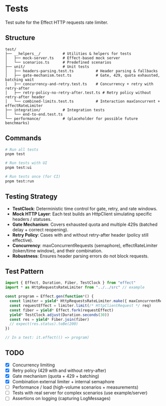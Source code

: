 # Tests

Test suite for the Effect HTTP requests rate limiter.

## Structure

```
test/
├── __helpers__/          # Utilities & helpers for tests
│   ├── mock-server.ts    # Effect-based mock server
│   └── scenarios.ts      # Predefined scenarios
├── unit/                 # Unit tests
│   ├── headers-parsing.test.ts          # Header parsing & fallbacks
│   ├── gate-mechanism.test.ts           # Gate, 429, quota exhausted, batching wait
│   ├── concurrency-and-retry.test.ts    # Concurrency + retry with retry-after
│   ├── retry-policy-no-retry-after.test.ts # Retry policy without retry-after header
│   └── combined-limits.test.ts          # Interaction maxConcurrent + effectRateLimiter
├── integration/          # Integration tests
│   └── end-to-end.test.ts
└── performance/          # (placeholder for possible future benchmarks)
```

## Commands

```bash
# Run all tests
pnpm test

# Run tests with UI
pnpm test:ui

# Run tests once (for CI)
pnpm test:run
```

## Testing Strategy

- **TestClock**: Deterministic time control for gate, retry, and rate windows.
- **Mock HTTP Layer**: Each test builds an HttpClient simulating specific headers / statuses.
- **Gate Mechanism**: Covers exhausted quota and multiple 429s (batched delay + correct reopening).
- **Retry Policy**: Cases with and without retry-after header (policy still effective).
- **Concurrency**: maxConcurrentRequests (semaphore), effectRateLimiter (token/time window), and their combination.
- **Robustness**: Ensures header parsing errors do not block requests.

## Test Pattern

```ts
import { Effect, Duration, Fiber, TestClock } from "effect"
import * as HttpRequestsRateLimiter from "../../src" // example

const program = Effect.gen(function*() {
  const limiter = yield* HttpRequestsRateLimiter.make({ maxConcurrentRequests: 2 })
  const requestEffect = limiter.limit(/* HttpClientRequest */ req)
  const fiber = yield* Effect.fork(requestEffect)
  yield* TestClock.adjust(Duration.seconds(30))
  const res = yield* Fiber.join(fiber)
  // expect(res.status).toBe(200)
})

// In a test: it.effect(() => program)
```

## TODO

- [x] Concurrency limiting
- [x] Retry policy (429 with and without retry-after)
- [x] Gate mechanism (quota + 429 + batching)
- [x] Combination external limiter + internal semaphore
- [ ] Performance / load (high-volume scenarios + measurements)
- [ ] Tests with real server for complex scenarios (use example/server)
- [ ] Assertions on logging (capturing LogMessages)